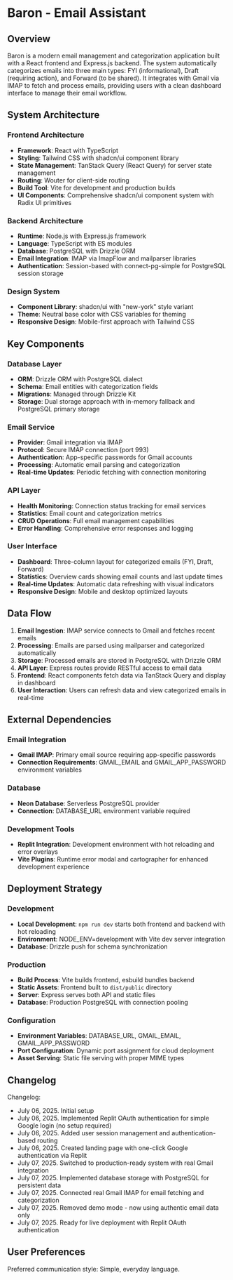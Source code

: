 # Baron - Email Assistant

## Overview

Baron is a modern email management and categorization application built with a React frontend and Express.js backend. The system automatically categorizes emails into three main types: FYI (informational), Draft (requiring action), and Forward (to be shared). It integrates with Gmail via IMAP to fetch and process emails, providing users with a clean dashboard interface to manage their email workflow.

## System Architecture

### Frontend Architecture
- **Framework**: React with TypeScript
- **Styling**: Tailwind CSS with shadcn/ui component library
- **State Management**: TanStack Query (React Query) for server state management
- **Routing**: Wouter for client-side routing
- **Build Tool**: Vite for development and production builds
- **UI Components**: Comprehensive shadcn/ui component system with Radix UI primitives

### Backend Architecture
- **Runtime**: Node.js with Express.js framework
- **Language**: TypeScript with ES modules
- **Database**: PostgreSQL with Drizzle ORM
- **Email Integration**: IMAP via ImapFlow and mailparser libraries
- **Authentication**: Session-based with connect-pg-simple for PostgreSQL session storage

### Design System
- **Component Library**: shadcn/ui with "new-york" style variant
- **Theme**: Neutral base color with CSS variables for theming
- **Responsive Design**: Mobile-first approach with Tailwind CSS

## Key Components

### Database Layer
- **ORM**: Drizzle ORM with PostgreSQL dialect
- **Schema**: Email entities with categorization fields
- **Migrations**: Managed through Drizzle Kit
- **Storage**: Dual storage approach with in-memory fallback and PostgreSQL primary storage

### Email Service
- **Provider**: Gmail integration via IMAP
- **Protocol**: Secure IMAP connection (port 993)
- **Authentication**: App-specific passwords for Gmail accounts
- **Processing**: Automatic email parsing and categorization
- **Real-time Updates**: Periodic fetching with connection monitoring

### API Layer
- **Health Monitoring**: Connection status tracking for email services
- **Statistics**: Email count and categorization metrics
- **CRUD Operations**: Full email management capabilities
- **Error Handling**: Comprehensive error responses and logging

### User Interface
- **Dashboard**: Three-column layout for categorized emails (FYI, Draft, Forward)
- **Statistics**: Overview cards showing email counts and last update times
- **Real-time Updates**: Automatic data refreshing with visual indicators
- **Responsive Design**: Mobile and desktop optimized layouts

## Data Flow

1. **Email Ingestion**: IMAP service connects to Gmail and fetches recent emails
2. **Processing**: Emails are parsed using mailparser and categorized automatically
3. **Storage**: Processed emails are stored in PostgreSQL with Drizzle ORM
4. **API Layer**: Express routes provide RESTful access to email data
5. **Frontend**: React components fetch data via TanStack Query and display in dashboard
6. **User Interaction**: Users can refresh data and view categorized emails in real-time

## External Dependencies

### Email Integration
- **Gmail IMAP**: Primary email source requiring app-specific passwords
- **Connection Requirements**: GMAIL_EMAIL and GMAIL_APP_PASSWORD environment variables

### Database
- **Neon Database**: Serverless PostgreSQL provider
- **Connection**: DATABASE_URL environment variable required

### Development Tools
- **Replit Integration**: Development environment with hot reloading and error overlays
- **Vite Plugins**: Runtime error modal and cartographer for enhanced development experience

## Deployment Strategy

### Development
- **Local Development**: `npm run dev` starts both frontend and backend with hot reloading
- **Environment**: NODE_ENV=development with Vite dev server integration
- **Database**: Drizzle push for schema synchronization

### Production
- **Build Process**: Vite builds frontend, esbuild bundles backend
- **Static Assets**: Frontend built to `dist/public` directory
- **Server**: Express serves both API and static files
- **Database**: Production PostgreSQL with connection pooling

### Configuration
- **Environment Variables**: DATABASE_URL, GMAIL_EMAIL, GMAIL_APP_PASSWORD
- **Port Configuration**: Dynamic port assignment for cloud deployment
- **Asset Serving**: Static file serving with proper MIME types

## Changelog

Changelog:
- July 06, 2025. Initial setup
- July 06, 2025. Implemented Replit OAuth authentication for simple Google login (no setup required)
- July 06, 2025. Added user session management and authentication-based routing
- July 06, 2025. Created landing page with one-click Google authentication via Replit
- July 07, 2025. Switched to production-ready system with real Gmail integration
- July 07, 2025. Implemented database storage with PostgreSQL for persistent data
- July 07, 2025. Connected real Gmail IMAP for email fetching and categorization
- July 07, 2025. Removed demo mode - now using authentic email data only
- July 07, 2025. Ready for live deployment with Replit OAuth authentication

## User Preferences

Preferred communication style: Simple, everyday language.